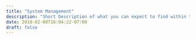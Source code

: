 ```yaml
---
title: "System Management"
description: "Short Description of what you can expect to find within these docs."
date: 2018-02-08T16:04:22-07:00
draft: false
---
```

